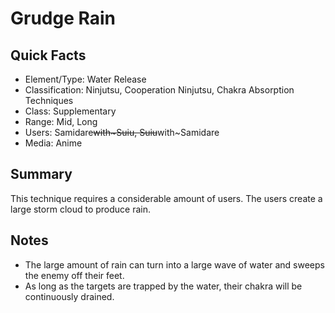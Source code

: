 # Grudge Rain

## Quick Facts
- Element/Type: Water Release
- Classification: Ninjutsu, Cooperation Ninjutsu, Chakra Absorption Techniques
- Class: Supplementary
- Range: Mid, Long
- Users: Samidare~~with~Suiu, Suiu~~with~Samidare
- Media: Anime

## Summary
This technique requires a considerable amount of users. The users create a large storm cloud to produce rain.

## Notes
- The large amount of rain can turn into a large wave of water and sweeps the enemy off their feet.
- As long as the targets are trapped by the water, their chakra will be continuously drained.
